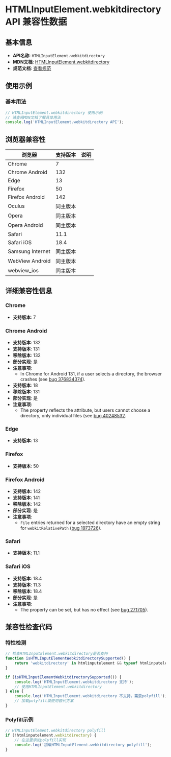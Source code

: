 # HTMLInputElement.webkitdirectory API 兼容性数据

## 基本信息

- **API名称**: `HTMLInputElement.webkitdirectory`
- **MDN文档**: [HTMLInputElement.webkitdirectory](https://developer.mozilla.org/docs/Web/API/HTMLInputElement/webkitdirectory)
- **规范文档**: [查看规范](https://wicg.github.io/entries-api/#dom-htmlinputelement-webkitdirectory)

## 使用示例

### 基本用法

```javascript
// HTMLInputElement.webkitdirectory 使用示例
// 请查阅MDN文档了解具体用法
console.log('HTMLInputElement.webkitdirectory API');
```

## 浏览器兼容性

| 浏览器 | 支持版本 | 说明 |
|--------|----------|------|
| Chrome | 7 |  |
| Chrome Android | 132 |  |
| Edge | 13 |  |
| Firefox | 50 |  |
| Firefox Android | 142 |  |
| Oculus | 同主版本 |  |
| Opera | 同主版本 |  |
| Opera Android | 同主版本 |  |
| Safari | 11.1 |  |
| Safari iOS | 18.4 |  |
| Samsung Internet | 同主版本 |  |
| WebView Android | 同主版本 |  |
| webview_ios | 同主版本 |  |

## 详细兼容性信息

### Chrome

- **支持版本**: 7

### Chrome Android

- **支持版本**: 132
- **支持版本**: 131
- **移除版本**: 132
- **部分实现**: 是
- **注意事项**:
  - In Chrome for Android 131, if a user selects a directory, the browser crashes (see [bug 376834374](https://crbug.com/376834374)).
- **支持版本**: 18
- **移除版本**: 131
- **部分实现**: 是
- **注意事项**:
  - The property reflects the attribute, but users cannot choose a directory, only individual files (see [bug 40248532](https://crbug.com/40248532).

### Edge

- **支持版本**: 13

### Firefox

- **支持版本**: 50

### Firefox Android

- **支持版本**: 142
- **支持版本**: 141
- **移除版本**: 142
- **部分实现**: 是
- **注意事项**:
  - `File` entries returned for a selected directory have an empty string for `webkitRelativePath` ([bug 1973726](https://bugzil.la/1973726)).

### Safari

- **支持版本**: 11.1

### Safari iOS

- **支持版本**: 18.4
- **支持版本**: 11.3
- **移除版本**: 18.4
- **部分实现**: 是
- **注意事项**:
  - The property can be set, but has no effect (see [bug 271705](https://webkit.org/b/271705)).

## 兼容性检查代码

### 特性检测

```javascript
// 检查HTMLInputElement.webkitdirectory是否支持
function isHTMLInputElementWebkitdirectorySupported() {
    return 'webkitdirectory' in htmlinputelement && typeof htmlinputelement.webkitdirectory === 'function';
}

if (isHTMLInputElementWebkitdirectorySupported()) {
    console.log('HTMLInputElement.webkitdirectory 支持');
    // 使用HTMLInputElement.webkitdirectory
} else {
    console.log('HTMLInputElement.webkitdirectory 不支持，需要polyfill');
    // 加载polyfill或使用替代方案
}
```

### Polyfill示例

```javascript
// HTMLInputElement.webkitdirectory polyfill
if (!htmlinputelement.webkitdirectory) {
    // 在这里添加polyfill实现
    console.log('加载HTMLInputElement.webkitdirectory polyfill');
}
```

